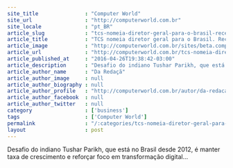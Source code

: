```yaml
---
site_title               : "Computer World"
site_url                 : "http://computerworld.com.br"
site_locale              : "pt_BR"
article_slug             : "tcs-nomeia-diretor-geral-para-o-brasil-receita-local-cresce-dois-digitos"
article_title            : "TCS nomeia diretor geral para o Brasil. Receita local cresce dois dígitos"
article_image            : "http://computerworld.com.br/sites/beta.computerworld.com.br/files/news_articles/tushar_tcs.jpg"
article_url              : "http://computerworld.com.br/tcs-nomeia-diretor-geral-para-o-brasil-receita-local-cresce-dois-digitos"
article_published_at     : "2016-04-26T19:38:42-03:00"
article_description      : "Desafio do indiano Tushar Parikh, que está no Brasil desde 2012, é manter taxa de crescimento e reforçar foco em transformação digital..."
article_author_name      : "Da Redaçã"
article_author_image     : null
article_author_biography : null
article_author_profile   : "http://computerworld.com.br/autor/da-redacao"
article_author_facebook  : null
article_author_twitter   : null
category                 : ['business']
tags                     : ['Computer World']
permalink                : "/:categories/tcs-nomeia-diretor-geral-para-o-brasil-receita-local-cresce-dois-digitos/"
layout                   : post
---
```


Desafio do indiano Tushar Parikh, que está no Brasil desde 2012, é manter taxa de crescimento e reforçar foco em transformação digital...
